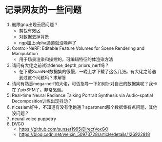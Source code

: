 # 记录网友的一些问题

1. 删除gnp出现云层问题？
    - 剪裁有效区
    - 对数据去掉背景
    - ngp加上alpha通道就没噪声了
1. Control-NeRF: Editable Feature Volumes for Scene Rendering and Manipulation
    - 用于场景渲染和操控的，可编辑特征的体渲染方法
2. 请问有大佬之前试过dense_depth_priors_nerf吗？
    - 在下载ScanNet数据集的很慢，一晚上才下载了这么几张。有大佬之前遇到过这个问题吗？求解答
3. 请问有熟悉mega-nerf的大佬，可否指导一下如何针对自己的数据集呢？我卡在了pixSFM了。非常感谢。
4. Real-time Neural Radiance Talking Portrait Synthesis via Audio-spatial Decomposition训练出现抖动？
5. niceslam好牛，不知道有没有佬跑通？apartment那个数据集有点问题，其他没问题？
6. neural voice puppetry
7. DVGO
    - https://github.com/sunset1995/DirectVoxGO
    - https://blog.csdn.net/weixin_50973728/article/details/126922818